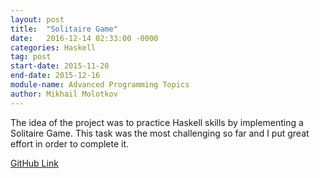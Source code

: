 ```yaml
---
layout: post
title:  "Solitaire Game"
date:   2016-12-14 02:33:00 -0000
categories: Haskell
tag: post
start-date: 2015-11-20
end-date: 2015-12-16
module-name: Advanced Programming Topics
author: Mikhail Molotkov
---
```

The idea of the project was to practice Haskell skills by implementing a Solitaire Game. This task was the most challenging so far and I put great effort in order to complete it.

[GitHub Link][link-to]

[link-to]: https://github.com/MikhailMS/Solitaire
